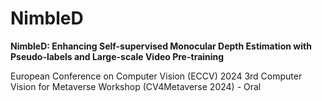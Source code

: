 # NimbleD
**NimbleD: Enhancing Self-supervised Monocular Depth Estimation with Pseudo-labels and Large-scale Video Pre-training**

European Conference on Computer Vision (ECCV) 2024
3rd Computer Vision for Metaverse Workshop (CV4Metaverse 2024) - Oral

